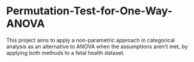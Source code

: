 # Permutation-Test-for-One-Way-ANOVA

This project aims to apply a non-parametric approach in categorical analysis as an alternative to ANOVA when the assumptions aren't met, 
by applying both methods to a fetal health dataset. 
